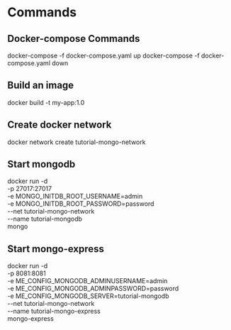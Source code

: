 # Commands

## Docker-compose Commands

docker-compose -f docker-compose.yaml up
docker-compose -f docker-compose.yaml down

## Build an image

docker build -t my-app:1.0

## Create docker network

docker network create tutorial-mongo-network

## Start mongodb

docker run -d \
-p 27017:27017 \
-e MONGO_INITDB_ROOT_USERNAME=admin \
-e MONGO_INITDB_ROOT_PASSWORD=password \
--net tutorial-mongo-network \
--name tutorial-mongodb \
mongo

## Start mongo-express

docker run -d \
-p 8081:8081 \
-e ME_CONFIG_MONGODB_ADMINUSERNAME=admin \
-e ME_CONFIG_MONGODB_ADMINPASSWORD=password \
-e ME_CONFIG_MONGODB_SERVER=tutorial-mongodb \
--net tutorial-mongo-network \
--name tutorial-mongo-express \
mongo-express

